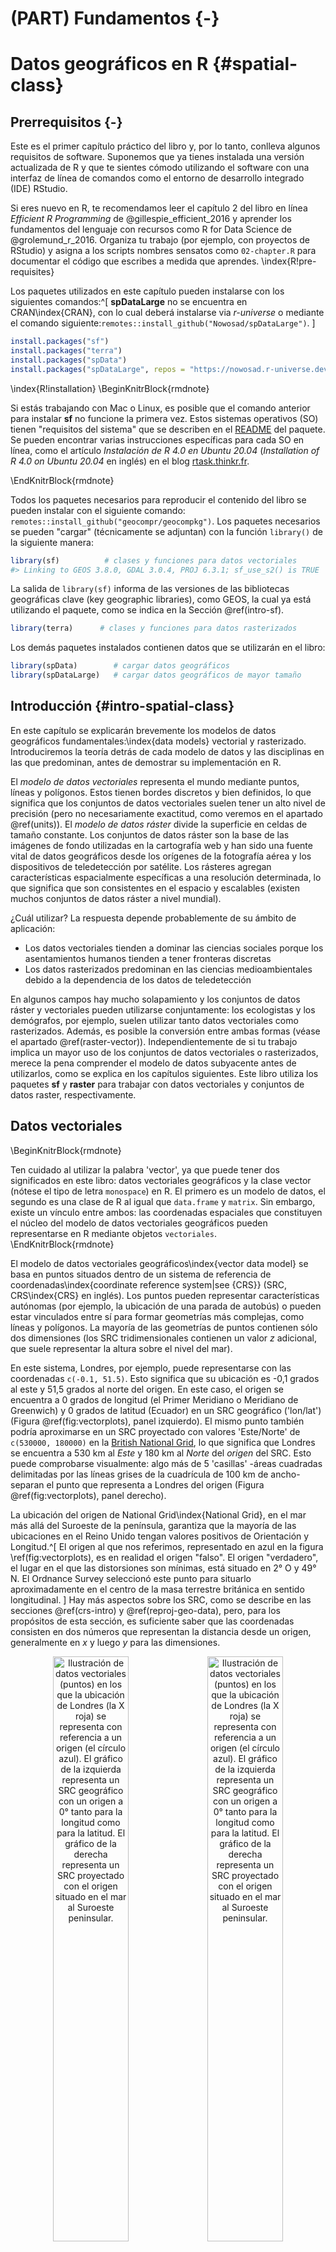 # (PART) Fundamentos {-}

# Datos geográficos en R {#spatial-class}

## Prerrequisitos {-}

Este es el primer capítulo práctico del libro y, por lo tanto, conlleva algunos requisitos de software. 
Suponemos que ya tienes instalada una versión actualizada de R y que te sientes cómodo utilizando el software con una interfaz de línea de comandos como el entorno de desarrollo integrado (IDE) RStudio.
<!--or VSCode?-->

Si eres nuevo en R, te recomendamos leer el capítulo 2 del libro en línea *Efficient R Programming* de @gillespie_efficient_2016 y aprender los fundamentos del lenguaje con recursos como R for Data Science de @grolemund_r_2016.
Organiza tu trabajo (por ejemplo, con proyectos de RStudio) y asigna a los scripts nombres sensatos como `02-chapter.R` para documentar el código que escribes a medida que aprendes.
\index{R!pre-requisites}

Los paquetes utilizados en este capítulo pueden instalarse con los siguientes comandos:^[
**spDataLarge** no se encuentra en CRAN\index{CRAN}, con lo cual deberá instalarse via *r-universe* o mediante el comando siguiente:`remotes::install_github("Nowosad/spDataLarge")`.
]


```r
install.packages("sf")
install.packages("terra")
install.packages("spData")
install.packages("spDataLarge", repos = "https://nowosad.r-universe.dev")
```

\index{R!installation}
\BeginKnitrBlock{rmdnote}<div class="rmdnote">
Si estás trabajando con Mac o Linux, es posible que el comando anterior para instalar **sf** no funcione la primera vez.
Estos sistemas operativos (SO) tienen "requisitos del sistema" que se describen en el [README](https://github.com/r-spatial/sf) del paquete. 
Se pueden encontrar varias instrucciones específicas para cada SO en línea, como el artículo *Instalación de R 4.0 en Ubuntu 20.04* (*Installation of R 4.0 on Ubuntu 20.04* en inglés) en el blog [rtask.thinkr.fr](https://rtask.thinkr.fr/installation-of-r-4-0-on-ubuntu-20-04-lts-and-tips-for-spatial-packages/).
</div>\EndKnitrBlock{rmdnote}

Todos los paquetes necesarios para reproducir el contenido del libro se pueden instalar con el siguiente comando:
`remotes::install_github("geocompr/geocompkg")`. 
Los paquetes necesarios se pueden "cargar" (técnicamente se adjuntan) con la función `library()` de la siguiente manera:


```r
library(sf)          # clases y funciones para datos vectoriales
#> Linking to GEOS 3.8.0, GDAL 3.0.4, PROJ 6.3.1; sf_use_s2() is TRUE
```

La salida de `library(sf)` informa de las versiones de las bibliotecas geográficas clave (key geographic libraries), como GEOS, la cual ya está utilizando el paquete, como se indica en la Sección \@ref(intro-sf).


```r
library(terra)      # clases y funciones para datos rasterizados
```

Los demás paquetes instalados contienen datos que se utilizarán en el libro:


```r
library(spData)        # cargar datos geográficos
library(spDataLarge)   # cargar datos geográficos de mayor tamaño
```

## Introducción {#intro-spatial-class}

En este capítulo se explicarán brevemente los modelos de datos geográficos fundamentales:\index{data models} vectorial y rasterizado. 
Introduciremos la teoría detrás de cada modelo de datos y las disciplinas en las que predominan, antes de demostrar su implementación en R.

El *modelo de datos vectoriales* representa el mundo mediante puntos, líneas y polígonos. 
Estos tienen bordes discretos y bien definidos, lo que significa que los conjuntos de datos vectoriales suelen tener un alto nivel de precisión (pero no necesariamente exactitud, como veremos en el apartado \@ref(units)). 
El *modelo de datos ráster* divide la superficie en celdas de tamaño constante. 
Los conjuntos de datos ráster son la base de las imágenes de fondo utilizadas en la cartografía web y han sido una fuente vital de datos geográficos desde los orígenes de la fotografía aérea y los dispositivos de teledetección por satélite. 
Los rásteres agregan características espacialmente específicas a una resolución determinada, lo que significa que son consistentes en el espacio y escalables (existen muchos conjuntos de datos ráster a nivel mundial).

¿Cuál utilizar? 
La respuesta depende probablemente de su ámbito de aplicación:

- Los datos vectoriales tienden a dominar las ciencias sociales porque los asentamientos humanos tienden a tener fronteras discretas
- Los datos rasterizados predominan en las ciencias medioambientales debido a la dependencia de los datos de teledetección

En algunos campos hay mucho solapamiento y los conjuntos de datos ráster y vectoriales pueden utilizarse conjuntamente:
los ecologistas y los demógrafos, por ejemplo, suelen utilizar tanto datos vectoriales como rasterizados. 
Además, es posible la conversión entre ambas formas (véase el apartado \@ref(raster-vector)).
Independientemente de si tu trabajo implica un mayor uso de los conjuntos de datos vectoriales o rasterizados, merece la pena comprender el modelo de datos subyacente antes de utilizarlos, como se explica en los capítulos siguientes. 
Este libro utiliza los paquetes **sf** y **raster** para trabajar con datos vectoriales y conjuntos de datos raster, respectivamente.

## Datos vectoriales

\BeginKnitrBlock{rmdnote}<div class="rmdnote">Ten cuidado al utilizar la palabra 'vector', ya que puede tener dos significados en este libro: 
datos vectoriales geográficos y la clase vector (nótese el tipo de letra `monospace`) en R. 
El primero es un modelo de datos, el segundo es una clase de R al igual que `data.frame` y `matrix`. 
Sin embargo, existe un vínculo entre ambos: las coordenadas espaciales que constituyen el núcleo del modelo de datos vectoriales geográficos pueden representarse en R mediante objetos `vectoriales`.</div>\EndKnitrBlock{rmdnote}

El modelo de datos vectoriales geográficos\index{vector data model} se basa en puntos situados dentro de un sistema de referencia de coordenadas\index{coordinate reference system|see {CRS}} (SRC, CRS\index{CRS} en inglés). 
Los puntos pueden representar características autónomas (por ejemplo, la ubicación de una parada de autobús) o pueden estar vinculados entre sí para formar geometrías más complejas, como líneas y polígonos. 
La mayoría de las geometrías de puntos contienen sólo dos dimensiones (los SRC tridimensionales contienen un valor $z$ adicional, que suele representar la altura sobre el nivel del mar).

En este sistema, Londres, por ejemplo, puede representarse con las coordenadas `c(-0.1, 51.5)`. 
Esto significa que su ubicación es -0,1 grados al este y 51,5 grados al norte del origen. 
En este caso, el origen se encuentra a 0 grados de longitud (el Primer Meridiano o Meridiano de Greenwich) y 0 grados de latitud (Ecuador) en un SRC geográfico ('lon/lat') (Figura \@ref(fig:vectorplots), panel izquierdo). 
El mismo punto también podría aproximarse en un SRC proyectado con valores 'Este/Norte' de `c(530000, 180000)` en la [British National Grid](https://en.wikipedia.org/wiki/Ordnance_Survey_National_Grid), lo que significa que Londres se encuentra a 530 km al *Este* y 180 km al *Norte* del $origen$ del SRC. 
Esto puede comprobarse visualmente: algo más de 5 'casillas' -áreas cuadradas delimitadas por las líneas grises de la cuadrícula de 100 km de ancho- separan el punto que representa a Londres del origen (Figura \@ref(fig:vectorplots), panel derecho).

La ubicación del origen de National Grid\index{National Grid}, en el mar más allá del Suroeste de la península, garantiza que la mayoría de las ubicaciones en el Reino Unido tengan valores positivos de Orientación y Longitud.^[
El origen al que nos referimos, representado en azul en la figura \ref(fig:vectorplots), es en realidad el origen "falso".
El origen "verdadero", el lugar en el que las distorsiones son mínimas, está situado en 2° O y 49° N.
El Ordnance Survey seleccionó este punto para situarlo aproximadamente en el centro de la masa terrestre británica en sentido longitudinal.
]
Hay más aspectos sobre los SRC, como se describe en las secciones \@ref(crs-intro) y \@ref(reproj-geo-data), pero, para los propósitos de esta sección, es suficiente saber que las coordenadas consisten en dos números que representan la distancia desde un origen, generalmente en $x$ y luego $y$ para las dimensiones.




<div class="figure" style="text-align: center">
<img src="figures/vector_lonlat.png" alt="Ilustración de datos vectoriales (puntos) en los que la ubicación de Londres (la X roja) se representa con referencia a un origen (el círculo azul). El gráfico de la izquierda representa un SRC geográfico con un origen a 0° tanto para la longitud como para la latitud. El gráfico de la derecha representa un SRC proyectado con el origen situado en el mar al Suroeste peninsular." width="49%" /><img src="figures/vector_projected.png" alt="Ilustración de datos vectoriales (puntos) en los que la ubicación de Londres (la X roja) se representa con referencia a un origen (el círculo azul). El gráfico de la izquierda representa un SRC geográfico con un origen a 0° tanto para la longitud como para la latitud. El gráfico de la derecha representa un SRC proyectado con el origen situado en el mar al Suroeste peninsular." width="49%" />
<p class="caption">(\#fig:vectorplots)Ilustración de datos vectoriales (puntos) en los que la ubicación de Londres (la X roja) se representa con referencia a un origen (el círculo azul). El gráfico de la izquierda representa un SRC geográfico con un origen a 0° tanto para la longitud como para la latitud. El gráfico de la derecha representa un SRC proyectado con el origen situado en el mar al Suroeste peninsular.</p>
</div>

**sf** es un paquete que proporciona un sistema de clases para datos vectoriales geográficos. 
**sf** no sólo sustituye a **sp**, sino que también proporciona una interfaz de línea de comandos consistente para GEOS\index{GEOS} y GDAL\index{GDAL}, sustituyendo a **rgeos** y **rgdal** (descritos en la Sección \@ref(the-history-of-r-spatial)). 
Esta sección presenta las clases **sf** como preparación para los capítulos siguientes (los capítulos \@ref(geometric-operations y \@ref(read-write) cubren la interfaz de GEOS y GDAL, respectivamente).

### Introducción a Simple Features {#intro-sf}

Simple Features (en ocasiones también llamado Simple feature access (SFA)) es un [estándar abierto](http://portal.opengeospatial.org/files/?artifact_id=25355) desarrollado y respaldado por el Open Geospatial Consortium (OGC), una organización sin ánimo de lucro cuyas actividades volveremos a tratar en un capítulo posterior (en la sección \@ref(file-formats). 
\index{simple features |see {sf}}
Simple Features es un modelo de datos jerárquico que representa una amplia gama de tipos de geometría. 
De los 17 tipos de geometría que soporta la especificación, solo 7 se utilizan en la gran mayoría de las investigaciones geográficas (véase la figura \@ref(fig:sf-ogc)); 
estos tipos de geometría básicos son totalmente compatibles con el paquete de R **sf** [@pebesma_simple_2018].^[
El estándar OGC completo incluye tipos de geometría bastante exóticos, como los tipos "superficie" y "curva", los cuales actualmente tienen una aplicación limitada en las aplicaciones del mundo real.
Los 17 tipos pueden representarse con el paquete **sf**, aunque (a partir del verano de 2018) el trazado solo funciona para el "núcleo 7".
]


<div class="figure" style="text-align: center">
<img src="figures/sf-classes.png" alt="Tipos de Simple Features compatibles con sf." width="60%" />
<p class="caption">(\#fig:sf-ogc)Tipos de Simple Features compatibles con sf.</p>
</div>

**sf** puede representar todos los tipos de geometría vectorial comunes (las clases de datos rasterizados no son soportadas por **sf**): puntos, líneas, polígonos y sus respectivas versiones 'multi' (que agrupan elementos del mismo tipo en una sola función). 
\index{sf}
\index{sf (package)|see {sf}}
**sf** también soporta colecciones geométricas, las cuales pueden contener múltiples tipos de geometrías en un solo objeto. 
**sf** proporciona la misma funcionalidad (y más) que previamente se ofrecía en tres paquetes: **sp** para las clases de datos [@R-sp], **rgdal** para la lectura/escritura de datos a través de una interfaz para GDAL y PROJ [@R-rgdal] y **rgeos** para las operaciones espaciales a través de una interfaz para GEOS [@R-rgeos].
Para reiterar el mensaje del capítulo 1, los paquetes geográficos de R tienen una larga historia de interfaces con librerías de bajo nivel, y **sf** mantiene esta tradición con una interfaz unificada con versiones recientes de la librería GEOS para operaciones geométricas, la librería GDAL para leer y escribir archivos de datos geográficos, y la librería PROJ para representar y transformar sistemas de referencia de coordenadas proyectadas. 
Este es un logro notable que reduce el espacio necesario para 'cambiar de contexto' entre diferentes paquetes y permite el acceso a librerías geográficas de alto rendimiento. 
La documentación sobre **sf** puede encontrarse en su sitio web y en 6 'viñetas', que pueden cargarse de la siguiente manera:


```r
vignette(package = "sf") # ver qué viñetas están disponibles
vignette("sf1")          # introducción al paquete
```



Como se explica en la primera viñeta, los objetos 'Simple Feature' en R se almacenan en un marco de datos, con los datos geográficos ocupando una columna especial, normalmente llamada 'geom' o 'geometry'. 
Utilizaremos el conjunto de datos `world` proporcionado por el paquete **spData**, cargado al principio de este capítulo (véase [nowosad.github.io/spData](https://nowosad.github.io/spData/) para ver una lista de conjuntos de datos cargados por el paquete). 
`world` es un objeto espacial que contiene columnas espaciales y atributos, cuyos nombres son devueltos por la función `names()` (la última columna contiene la información geográfica):


```r
names(world)
#>  [1] "iso_a2"    "name_long" "continent" "region_un" "subregion" "type"     
#>  [7] "area_km2"  "pop"       "lifeExp"   "gdpPercap" "geom"
```

El contenido de la columna `geom` proporciona a los objetos `sf` sus poderes espaciales: `world$geom` es una '[columna lista](https://jennybc.github.io/purrr-tutorial/ls13_list-columns.html)' que contiene todas las coordenadas de los polígonos de cada uno de los países. 
\index{list column}
El paquete **sf** proporciona un método `plot()` para visualizar los datos geográficos: 
el siguiente comando crea la Figura \@ref(fig:world-all).


```r
plot(world)
```

<div class="figure" style="text-align: center">
<img src="02-datos-espaciales_files/figure-html/world-all-1.png" alt="Un gráfico espacial del mundo utilizando el paquete sf, con un panel por cada atributo del conjunto de datos." width="100%" />
<p class="caption">(\#fig:world-all)Un gráfico espacial del mundo utilizando el paquete sf, con un panel por cada atributo del conjunto de datos.</p>
</div>

Observa que en lugar de crear un único mapa, como harían la mayoría de los programas SIG, el comando `plot()` ha creado múltiples mapas, uno para cada variable en los conjuntos de datos de `world`. 
Este procedimiento puede ser útil para explorar la distribución espacial de diferentes variables y se trata más adelante, en la sección \@ref(basic-map).

Poder tratar los objetos espaciales como marcos de datos ordinarios pero con poderes espaciales tiene muchas ventajas, especialmente si ya estás acostumbrado a trabajar con marcos de datos. 
La función `summary()`, por ejemplo, proporciona una útil visión general de las variables dentro del objeto `world`.


```r
summary(world["lifeExp"])
#>     lifeExp                geom    
#>  Min.   :50.6   MULTIPOLYGON :177  
#>  1st Qu.:65.0   epsg:4326    :  0  
#>  Median :72.9   +proj=long...:  0  
#>  Mean   :70.9                      
#>  3rd Qu.:76.8                      
#>  Max.   :83.6                      
#>  NA's   :10
```

Aunque sólo hemos seleccionado una variable para el comando `summary`, éste también emite un informe sobre la geometría.
Esto demuestra el comportamiento "pegajoso" de las columnas con geometrías de los objetos **sf**, lo que significa que los datos geométricos se mantienen a menos que el usuario las elimine deliberadamente, como veremos en la sección \@ref(vector-attribute-manipulation). 
El resultado proporciona un rápido resumen de los datos espaciales y no espaciales contenidos en `world`: la media de la esperanza de vida es de 71 años (oscilando entre menos de 51 y más de 83 años, con una mediana de 73 años) en todos los países.

\BeginKnitrBlock{rmdnote}<div class="rmdnote">
La palabra `MULTIPOLYGON` (Multipolígono en español) en el resultado del sumario anterior se refiere al tipo de geometría de las figuras (países) en el objeto `world`. 
Esta representación es necesaria para países con islas como Indonesia y Grecia. 
Otros tipos de geometría se describen en el apartado \@ref(geometry).</div>\EndKnitrBlock{rmdnote}

Merece la pena profundizar en el comportamiento y el contenido básicos de este objeto Simple feature, que puede considerarse útilmente como un 'marco de datos espaciales' ('Spatial data frame' en inglés).

Los objetos `sf` son fáciles de subdividir. 
El código siguiente muestra sus dos primeras filas y tres columnas. 
El resultado muestra dos diferencias importantes en comparación con un `data.frame` normal: la inclusión de datos geográficos adicionales (`tipo de geometría`, `dimensión`, `bbox` e información SRC - `epsg (SRID)`, `proj4string`), y la presencia de una columna de `geometría`, aquí denominada `geom`:


```r
world_mini = world[1:2, 1:3]
world_mini
#> Simple feature collection with 2 features and 3 fields
#> Geometry type: MULTIPOLYGON
#> Dimension:     XY
#> Bounding box:  xmin: -180 ymin: -18.3 xmax: 180 ymax: -0.95
#> Geodetic CRS:  WGS 84
#> # A tibble: 2 × 4
#>   iso_a2 name_long continent                                                geom
#>   <chr>  <chr>     <chr>                                      <MULTIPOLYGON [°]>
#> 1 FJ     Fiji      Oceania   (((-180 -16.6, -180 -16.5, -180 -16, -180 -16.1, -…
#> 2 TZ     Tanzania  Africa    (((33.9 -0.95, 31.9 -1.03, 30.8 -1.01, 30.4 -1.13,…
```

Todo esto puede parecer bastante complejo, especialmente para un sistema de clases que se supone que es sencillo. 
Sin embargo, hay buenas razones para organizar las cosas de esta manera y utilizar **sf**.

Antes de describir cada tipo de geometría que permite el paquete **sf**, vale la pena dar un paso atrás para entender los bloques de construcción de los objetos `sf`. 
La sección \@ref(sf) muestra cómo los objetos Simple features son marcos de datos, con columnas especiales de geometría.
Estas columnas espaciales suelen llamarse `geom` o `geometry`: `world$geom` se refiere al elemento espacial del objeto `world` descrito previamente. 
Estas columnas de geometría son 'columnas lista' de la clase sfc (véase el apartado \@ref(sfc)). 
A su vez, los objetos `sfc` (Simple Feature geometry list-Column) se componen de uno o varios objetos de la clase `sfg` (Simple Feature Geometries): geometrías simples que se describen en la sección \@ref(sfg).
\index{sf!sfc}
\index{simple feature columns|see {sf!sfc}}

Para entender cómo funcionan los componentes espaciales de simple features, es vital entender las geometrías simples (sfg). 
Por este motivo, en el apartado \@ref(geometry) se tratan todos los tipos de `sfg` actualmente admitidos, antes de pasar a describir cómo pueden representarse en R a partir de objetos `sfg`, los cuales constituyen las bases de los objetos `sfc` y, eventualmente, la totalidad de los objetos `sf`.

\BeginKnitrBlock{rmdnote}<div class="rmdnote">
El fragmento de código anterior utiliza `=` para crear un nuevo objeto llamado `world_mini` en el comando `world_mini = world[1:2, 1:3]`. 
Esto se llama asignación. 
Un comando equivalente para obtener el mismo resultado es `world_mini <- world[1:2, 1:3]`. 
Aunque la 'flecha' es más comúnmente usada, usamos el símbolo `=` porque es ligeramente más rápido de escribir y más fácil de enseñar debido a la compatibilidad con otros lenguajes comúnmente usados como Python y JavaScript. 
Cuál usar es en gran medida una cuestión de preferencia, siempre y cuando seas consistente (paquetes como **styler** pueden ser usados para cambiar el estilo).</div>\EndKnitrBlock{rmdnote}

### ¿Por qué Simple Features?

Simple features es un modelo de datos ampliamente aceptado que subyace en las estructuras de datos de muchas aplicaciones SIG, incluyendo QGIS\index{QGIS} y PostGIS\index{PostGIS}. 
Una de las principales ventajas es que el uso del modelo de datos garantiza la transferencia de tu trabajo a otras configuraciones, por ejemplo, importar desde y exportar hacia otras bases de datos espaciales.
\index{sf!why simple features}

Una pregunta más específica desde la perspectiva de R es "¿por qué utilizar el paquete **sf** cuando **sp** ya está probado y comprobado?" Hay muchas razones (relacionadas con las ventajas del modelo Simple features):

- Lectura y escritura rápida de datos
- Mejora del rendimiento de los gráficos
- Los objetos **sf** pueden ser tratados como marcos de datos en la mayoría de las operaciones
- Las funciones **sf** pueden combinarse mediante el operador `%>%` y funcionan bien con la colección [tidyverse](http://tidyverse.org/) de paquetes R\index{tidyverse}
- Los nombres de las funciones **sf** son relativamente coherentes e intuitivos (todos comienzan por `st_`)


Debido a estas ventajas, algunos paquetes espaciales (como **tmap**, **mapview** y **tidycensus**) han añadido compatibilidades con **sf**. 
Sin embargo, la mayoría de los paquetes tardarán muchos años en hacer la transición y algunos nunca la harán.
Afortunadamente, éstos aún pueden seguir utilizándose en un flujo de trabajo basado en objetos `sf`, convirtiéndolos a la clase `Spatial` utilizada en **sp**:


```r
library(sp)
world_sp = as(world, Class = "Spatial")
# sp functions ...
```

Los objetos espaciales pueden volver a convertirse en `sf` de la misma manera o con `st_as_sf()`:


```r
world_sf = st_as_sf(world_sp)
```

### Elaboración de un mapa básico {#basic-map}

Los mapas básicos pueden crearse en **sf** con `plot()`. 
Por defecto, esto crea un gráfico compuesto de varios paneles (como `spplot()` de **sp**), un sub-gráfico para cada variable del objeto, como se ilustra en el panel de la izquierda en la Figura \@ref(fig:sfplot). 
Se produce una leyenda o "clave" con una paleta de colores continua si el objeto que se va a trazar tiene una sola variable (véase el panel de la derecha). 
Los colores también pueden establecerse con `col =`, aunque esto no creará una paleta continua ni una leyenda.
\index{map making!basic}


```r

plot(world[3:6])
plot(world["pop"])
```

<div class="figure" style="text-align: center">
<img src="02-datos-espaciales_files/figure-html/sfplot-1.png" alt="Gráficos con sf, con múltiples variables (izquierda) y con una única variable (derecha)." width="49%" /><img src="02-datos-espaciales_files/figure-html/sfplot-2.png" alt="Gráficos con sf, con múltiples variables (izquierda) y con una única variable (derecha)." width="49%" />
<p class="caption">(\#fig:sfplot)Gráficos con sf, con múltiples variables (izquierda) y con una única variable (derecha).</p>
</div>

Los gráficos se añaden como capas a las imágenes existentes estableciendo `add = TRUE`.^[
`plot()` aplicado a los objetos **sf** usa `sf:::plot.sf()` en segundo plano.
`plot()` es un método genérico que se comporta de manera diferente dependiendo de la clase de objeto que se está representando. 
] 
Para demostrar esto, y para proporcionar una muestra del contenido cubierto en los capítulos \@ref(attr) y \@ref(spatial-operations) sobre las operaciones de atributos y datos espaciales, el siguiente fragmento de código combina países de Asia:


```r
world_asia = world[world$continent == "Asia", ]
asia = st_union(world_asia)
```

Ahora podemos representar el continente asiático sobre un mapa del mundo. 
Ten en cuenta que el primer gráfico sólo debe tener una variable para que `add = TRUE` funcione. 
Si el primer gráfico tiene una leyenda, debe usarse `reset = FALSE` (el resultado no se muestra):


```r
plot(world["pop"], reset = FALSE)
plot(asia, add = TRUE, col = "red")
```

Añadir capas de esta manera puede servir para verificar la correspondencia geográfica entre capas: la función `plot()` es rápida de ejecutar y requiere pocas líneas de código, pero no crea mapas interactivos con una amplia gama de opciones. 
Para la creación de mapas más avanzados, recomendamos utilizar paquetes de visualización dedicados a ello, como **tmap** (véase el capítulo \@ref(adv-map)).

### Argumentos básicos de plot() {#base-args}

Hay varias formas de modificar los mapas con el método `plot()` de **sf**. 
Dado que **sf** amplía los métodos de representación gráfica básicos de R, los argumentos de `plot()` como `main =` (que especifica el título del mapa) funcionan con los objetos `sf` (véase `?graphics::plot` y `?par`).^[
Nota: Varios argumentos del gráfico son ignorados en los mapas de facetas cuando se representa más de una columna `sf`.
]
\index{base plot|see {map making}}
\index{map making!base plotting}

La figura \@ref(fig:contpop) ilustra esta flexibilidad superponiendo círculos, cuyos diámetros (fijados con `cex =`) representan las poblaciones de los países, en un mapa del mundo. 
Se puede crear una versión no proyectada de esta figura con los siguientes comandos (véanse los ejercicios al final de este capítulo y el script [`02-contplot.R`](https://github.com/Robinlovelace/geocompr/blob/main/code/02-contpop.R) para reproducir la Figura \@ref(fig:contpop)):


```r
plot(world["continent"], reset = FALSE)
cex = sqrt(world$pop) / 10000
world_cents = st_centroid(world, of_largest = TRUE)
plot(st_geometry(world_cents), add = TRUE, cex = cex)
```

<div class="figure" style="text-align: center">
<img src="02-datos-espaciales_files/figure-html/contpop-1.png" alt="Continentes por países (representados por colores) y poblaciones de 2015 (representadas por círculos, con área proporcional a su población)." width="100%" />
<p class="caption">(\#fig:contpop)Continentes por países (representados por colores) y poblaciones de 2015 (representadas por círculos, con área proporcional a su población).</p>
</div>

El código anterior utiliza la función `st_centroid()` para convertir un tipo de geometría (polígonos) en otra (puntos) (véase el capítulo \@ref(geometric-operations)), cuya estética se modifica mediante el argumento `cex`.
\index{bounding box}

El método de graficación de **sf** también tiene argumentos específicos para los datos geográficos. `expandBB`, por ejemplo, puede usarse para representar un objeto sf en su contexto: 
toma un vector numérico de longitud cuatro que expande el contorno del gráfico relativo a cero en el siguiente orden: abajo, izquierda, arriba, derecha. 
Esto se utiliza para dibujar India en el contexto de sus gigantescos vecinos asiáticos, con énfasis en China al este, en el siguiente fragmento de código, que genera la Figura \@ref(fig:china) (véanse los ejercicios más adelante sobre la adición de texto a los gráficos):


```r
india = world[world$name_long == "India", ]
plot(st_geometry(india), expandBB = c(0, 0.2, 0.1, 1), col = "gray", lwd = 3)
plot(world_asia[0], add = TRUE)
```

<div class="figure" style="text-align: center">
<img src="02-datos-espaciales_files/figure-html/china-1.png" alt="India en su contexto, mostrando el resultado del argumento expandBB." width="50%" />
<p class="caption">(\#fig:china)India en su contexto, mostrando el resultado del argumento expandBB.</p>
</div>

Nótese el uso de `[0]` para mantener sólo la columna de geometría y `lwd` para enfatizar India. 
Véase la sección \@ref(other-mapping-packages) para otras técnicas de visualización para representar distintos tipos de geometrías, el tema de la siguiente sección.

### Tipos de geometrías {#geometry}

Las geometrías son los componentes básicos de Simple features. 
Simple features en R pueden adoptar uno de los 17 tipos de geometría compatibles con el paquete **sf**. 
\index{geometry types|see {sf!geometry types}}
\index{sf!geometry types}
En este capítulo nos centraremos en los siete tipos más utilizados: `PUNTO`, `LÍNEA`, `POLÍGONO`, `MULTIPUNTO`, `MULTILÍNEA`, `MULTIPOLÍGONO` y `COLECCIÓN GEOMÉTRICA`. 
Encontrarás la lista completa de tipos disponibles en el [manual de PostGIS](http://postgis.net/docs/using_postgis_dbmanagement.html).

Por lo general, la codificación estándar para Simple features es la binaria conocida (well-known binary en inglés (WKB)) o el texto conocido (well-known text en inglés (WKT)). 
\index{well-known text}
\index{WKT|see {well-known text}}
\index{well-known binary}
Las representaciones de WKB suelen ser cadenas hexadecimales fácilmente legibles para los ordenadores. 
Por ello, los SIG y las bases de datos espaciales utilizan WKB para transferir y almacenar objetos geométricos. 
WKT, por otra parte, es una descripción de texto legible para el ser humano de Simple features. 
Ambos formatos son intercambiables, y si debemos presentar uno, naturalmente elegiremos la representación WKT.

Las bases de cada tipo de geometría son los puntos. 
Un punto es simplemente una coordenada en el espacio 2D, 3D o 4D (véase `vignette("sf1")` para más información) así como (véase el panel izquierdo de la figura \@ref(fig:sfcs)):
\index{sf!point}

- `POINT (5 2)`

\index{sf!linestring}
Una cadena de líneas es una secuencia de puntos con una línea recta que los une, por ejemplo (véase el panel central de la figura \@ref(fig:sfcs)):

- `LINESTRING (1 5, 4 4, 4 1, 2 2, 3 2)`

Un polígono es una secuencia de puntos que forman un anillo cerrado y sin intersecciones. 
Cerrado significa que el primer y el último punto de un polígono tienen las mismas coordenadas (véase el panel derecho de la figura \@ref(fig:sfcs)).[
Por definición, un polígono tiene un límite exterior (anillo exterior) y puede tener cero o más límites interiores (anillos interiores), también conocidos como agujeros.
Un polígono con agujeros serían, por ejemplo, `POLYGON ((1 5, 2 2, 4 1, 4 4, 1 5), (2 4, 3 4, 3 3, 2 3, 2 4))`
]
\index{sf!hole}

- Polígono cerrado: `POLYGON ((1 5, 2 2, 4 1, 4 4, 1 5))`

<div class="figure" style="text-align: center">
<img src="02-datos-espaciales_files/figure-html/sfcs-1.png" alt="Ilustración de geometrías de puntos, líneas y polígonos." width="100%" />
<p class="caption">(\#fig:sfcs)Ilustración de geometrías de puntos, líneas y polígonos.</p>
</div>



Hasta ahora hemos creado geometrías con una sola entidad geométrica por objeto. 
Sin embargo, **sf** también permite la existencia de múltiples geometrías dentro de un único elemento (de ahí el término "colección de geometrías") utilizando la versión "multi" de cada tipo de geometría:
\index{sf!multi features}

- Multipunto: `MULTIPOINT (5 2, 1 3, 3 4, 3 2)`
- Multilínea: `MULTILINESTRING ((1 5, 4 4, 4 1, 2 2, 3 2), (1 2, 2 4))`
- Multipolígono: `MULTIPOLYGON (((1 5, 2 2, 4 1, 4 4, 1 5), (0 2, 1 2, 1 3, 0 3, 0 2)))`

<div class="figure" style="text-align: center">
<img src="02-datos-espaciales_files/figure-html/multis-1.png" alt="Illustration of multi* geometries." width="100%" />
<p class="caption">(\#fig:multis)Illustration of multi* geometries.</p>
</div>

Por último, una colección de geometrías puede contener cualquier combinación de geometrías, incluidos (multi)puntos y cadenas de líneas (véase la figura \@ref(fig:geomcollection)):
\index{sf!geometry collection}

- Colección de geometrías: `GEOMETRYCOLLECTION (MULTIPOINT (5 2, 1 3, 3 4, 3 2), LINESTRING (1 5, 4 4, 4 1, 2 2, 3 2))`

<div class="figure" style="text-align: center">
<img src="02-datos-espaciales_files/figure-html/geomcollection-1.png" alt="Ilustración de una colección de geometrías." width="33%" />
<p class="caption">(\#fig:geomcollection)Ilustración de una colección de geometrías.</p>
</div>

### Geometrías de Simple features (sfg) {#sfg}

La clase `sfg` (Simple feature geometry en inglés) representa los diferentes tipos de geometrías de Simple features en R: punto, línea, polígono (y sus equivalentes 'multi', como multipuntos) o colección de geometrías.
\index{simple feature geometries|see {sf!sfg}}

Por lo general, te ahorras la tediosa tarea de crear geometrías por tu cuenta, ya que puedes simplemente importar un archivo espacial ya existente. 
Sin embargo, existe un conjunto de funciones para crear objetos `sfg` desde cero si es necesario. 
Los nombres de estas funciones son sencillos y coherentes, ya que todas comienzan con el prefijo `st_` y terminan con el nombre del tipo de geometría en minúsculas:


- Punto: `st_point()`
- Línea: `st_linestring()`
- Polígono: `st_polygon()`
- Multipunto: `st_multipoint()`
- Multilínea: `st_multilinestring()`
- Multipolígono: `st_multipolygon()`
- Colección geométrica: `st_geometrycollection()`

Los objetos `sfg` pueden crearse a partir de tres tipos de datos básicos de R:

1. Un vector numérico: un solo punto
2. Una matriz: un conjunto de puntos, donde cada fila representa un punto, un multipunto o una línea
3. Una lista: una colección de objetos como matrices, multilíneas o colecciones de geometrías

La función `st_point()` crea puntos únicos a partir de vectores numéricos:


```r
st_point(c(5, 2))                 # XY point
#> POINT (5 2)
st_point(c(5, 2, 3))              # XYZ point
#> POINT Z (5 2 3)
st_point(c(5, 2, 1), dim = "XYM") # XYM point
#> POINT M (5 2 1)
st_point(c(5, 2, 3, 1))           # XYZM point
#> POINT ZM (5 2 3 1)
```

Los resultados muestran que los tipos de punto XY (coordenadas 2D), XYZ (coordenadas 3D) y XYZM (3D con una variable adicional, normalmente la precisión de la medición) se crean a partir de vectores de longitud 2, 3 y 4, respectivamente.
El tipo XYM debe especificarse mediante el argumento `dim` (que es la abreviatura de dimensión).

Por el contrario, utiliza matrices en el caso de los objetos multipunto (`st_multipoint()`) y en líneas (`st_linestring()`):


```r
# la función rbind simplifica la creación de matrices
## MULTIPUNTO
multipoint_matrix = rbind(c(5, 2), c(1, 3), c(3, 4), c(3, 2))
st_multipoint(multipoint_matrix)
#> MULTIPOINT ((5 2), (1 3), (3 4), (3 2))
## LÍNEA
linestring_matrix = rbind(c(1, 5), c(4, 4), c(4, 1), c(2, 2), c(3, 2))
st_linestring(linestring_matrix)
#> LINESTRING (1 5, 4 4, 4 1, 2 2, 3 2)
```

Por último, utiliza listas para la creación de multilíneas, (multi)polígonos y colecciones de geometrías:


```r
## POLÍGONO
polygon_list = list(rbind(c(1, 5), c(2, 2), c(4, 1), c(4, 4), c(1, 5)))
st_polygon(polygon_list)
#> POLYGON ((1 5, 2 2, 4 1, 4 4, 1 5))
```


```r
## POLÍGONO no cerrado
polygon_border = rbind(c(1, 5), c(2, 2), c(4, 1), c(4, 4), c(1, 5))
polygon_hole = rbind(c(2, 4), c(3, 4), c(3, 3), c(2, 3), c(2, 4))
polygon_with_hole_list = list(polygon_border, polygon_hole)
st_polygon(polygon_with_hole_list)
#> POLYGON ((1 5, 2 2, 4 1, 4 4, 1 5), (2 4, 3 4, 3 3, 2 3, 2 4))
```


```r
## MULTILÍNEA
multilinestring_list = list(rbind(c(1, 5), c(4, 4), c(4, 1), c(2, 2), c(3, 2)), 
                            rbind(c(1, 2), c(2, 4)))
st_multilinestring((multilinestring_list))
#> MULTILINESTRING ((1 5, 4 4, 4 1, 2 2, 3 2), (1 2, 2 4))
```


```r
## MULTIPOLÍGONO
multipolygon_list = list(list(rbind(c(1, 5), c(2, 2), c(4, 1), c(4, 4), c(1, 5))),
                         list(rbind(c(0, 2), c(1, 2), c(1, 3), c(0, 3), c(0, 2))))
st_multipolygon(multipolygon_list)
#> MULTIPOLYGON (((1 5, 2 2, 4 1, 4 4, 1 5)), ((0 2, 1 2, 1 3, 0 3, 0 2)))
```


```r
## COLECCIÓN GEOMÉTRICA
gemetrycollection_list = list(st_multipoint(multipoint_matrix),
                              st_linestring(linestring_matrix))
st_geometrycollection(gemetrycollection_list)
#> GEOMETRYCOLLECTION (MULTIPOINT (5 2, 1 3, 3 4, 3 2),
#>   LINESTRING (1 5, 4 4, 4 1, 2 2, 3 2))
```

### Columnas de simple features (sfc) {#sfc}

Un objeto `sfg` contiene una sola geometría de Simple feature. 
Una columna de simple feature (Simple feature column en inglés (`sfc`)) es una lista de objetos `sfg`, que además puede contener información sobre el sistema de referencia de coordenadas en uso. 
Por ejemplo, para combinar dos objetos simple feature en un objeto con dos elementos, podemos utilizar la función `st_sfc()`. 
\index{sf!simple feature columns (sfc)}
Esto es importante puesto que `sfc` representa la columna de geometría en los marcos de datos **sf**:


```r
# PUNTO sfc 
point1 = st_point(c(5, 2))
point2 = st_point(c(1, 3))
points_sfc = st_sfc(point1, point2)
points_sfc
#> Geometry set for 2 features 
#> Geometry type: POINT
#> Dimension:     XY
#> Bounding box:  xmin: 1 ymin: 2 xmax: 5 ymax: 3
#> CRS:           NA
#> POINT (5 2)
#> POINT (1 3)
```

En la mayoría de los casos, un objeto `sfc` contiene objetos del mismo tipo de geometría. 
Por lo tanto, cuando convirtamos objetos `sfg` de tipo polígono en una columna de `sfg`, acabaríamos también con un objeto `sfc` de tipo polígono, lo cual puede verificarse con `st_geometry_type()`. 
Igualmente, una columna de geometría de multilíneas resultaría en un objeto `sfc` de tipo multilíneas:


```r
# POLÍGONO sfc 
polygon_list1 = list(rbind(c(1, 5), c(2, 2), c(4, 1), c(4, 4), c(1, 5)))
polygon1 = st_polygon(polygon_list1)
polygon_list2 = list(rbind(c(0, 2), c(1, 2), c(1, 3), c(0, 3), c(0, 2)))
polygon2 = st_polygon(polygon_list2)
polygon_sfc = st_sfc(polygon1, polygon2)
st_geometry_type(polygon_sfc)
#> [1] POLYGON POLYGON
#> 18 Levels: GEOMETRY POINT LINESTRING POLYGON MULTIPOINT ... TRIANGLE
```


```r
# MULTILÍNEA sfc 
multilinestring_list1 = list(rbind(c(1, 5), c(4, 4), c(4, 1), c(2, 2), c(3, 2)), 
                            rbind(c(1, 2), c(2, 4)))
multilinestring1 = st_multilinestring((multilinestring_list1))
multilinestring_list2 = list(rbind(c(2, 9), c(7, 9), c(5, 6), c(4, 7), c(2, 7)), 
                            rbind(c(1, 7), c(3, 8)))
multilinestring2 = st_multilinestring((multilinestring_list2))
multilinestring_sfc = st_sfc(multilinestring1, multilinestring2)
st_geometry_type(multilinestring_sfc)
#> [1] MULTILINESTRING MULTILINESTRING
#> 18 Levels: GEOMETRY POINT LINESTRING POLYGON MULTIPOINT ... TRIANGLE
```

También es posible crear un objeto `sfc` a partir de objetos `sfg` con diferentes tipos de geometrías:


```r
# GEOMETRÍA sfc 
point_multilinestring_sfc = st_sfc(point1, multilinestring1)
st_geometry_type(point_multilinestring_sfc)
#> [1] POINT           MULTILINESTRING
#> 18 Levels: GEOMETRY POINT LINESTRING POLYGON MULTIPOINT ... TRIANGLE
```

Como se ha mencionado anteriormente, los objetos `sfc` pueden almacenar adicionalmente información sobre los sistemas de referencia de coordenadas (SRC). 
Para especificar un determinado SRC, podemos utilizar los atributos `epsg (SRID)` o `proj4string` de un objeto `sfc`. 
El valor por defecto de `epsg (SRID)` y `proj4string` es `NA` (No disponible o *Not Available* en inglés), como se puede comprobar con `st_crs()`:


```r
st_crs(points_sfc)
#> Coordinate Reference System: NA
```

Todas las geometrías de un objeto `sfc` deben tener el mismo SRC. 
Podemos añadir el sistema de referencia de coordenadas como argumento `crs` de `st_sfc()`. 
Este argumento acepta un número entero con el código `epsg` como `4326`, el cual añade automáticamente el ‘proj4string’ (véase la sección \@ref(crs-intro)):


```r
# definición EPSG 
points_sfc_wgs = st_sfc(point1, point2, crs = 4326)
st_crs(points_sfc_wgs)
#> Coordinate Reference System:
#>   User input: EPSG:4326 
#>   wkt:
#> GEOGCRS["WGS 84",
#>     DATUM["World Geodetic System 1984",
#>         ELLIPSOID["WGS 84",6378137,298.257223563,
#>             LENGTHUNIT["metre",1]]],
#>     PRIMEM["Greenwich",0,
#>         ANGLEUNIT["degree",0.0174532925199433]],
#>     CS[ellipsoidal,2],
#>         AXIS["geodetic latitude (Lat)",north,
#>             ORDER[1],
#>             ANGLEUNIT["degree",0.0174532925199433]],
#>         AXIS["geodetic longitude (Lon)",east,
#>             ORDER[2],
#>             ANGLEUNIT["degree",0.0174532925199433]],
#>     USAGE[
#>         SCOPE["unknown"],
#>         AREA["World"],
#>         BBOX[-90,-180,90,180]],
#>     ID["EPSG",4326]]
```

También acepta un proj4string sin procesar (el resultado no se muestra):


```r
# definición PROJ4STRING 
st_sfc(point1, point2, crs = "+proj=longlat +datum=WGS84 +no_defs")
```

\BeginKnitrBlock{rmdnote}<div class="rmdnote">A veces `st_crs()` devolverá un `proj4string` pero no un código `epsg`. 
Esto se debe a que no existe un método general para convertir de `proj4string` a `epsg` (véase el capítulo \@ref(reproj-geo-data)).</div>\EndKnitrBlock{rmdnote}

### La clase sf {#sf}

Los apartados  \@ref(geometry) a \@ref(sfc) tratan de objetos puramente geométricos, 'sf geometry' y 'sf column' respectivamente. 
Estos son bloques de construcción geográficos de datos vectoriales geográficos representados como simple features. 
El último bloque de construcción son los atributos no geográficos, los cuales representan el nombre de la función u otros atributos como los valores medidos, los grupos y otras cosas.
\index{sf!class}

Para ilustrar los atributos, representaremos una temperatura de 25°C en Londres el 21 de junio de 2017. 
Este ejemplo contiene una geometría (las coordenadas), y tres atributos con tres clases diferentes (nombre del lugar, temperatura y fecha).^[
Otros atributos pueden incluir una categoría de localidad (ciudad o pueblo), o una observación si la medición se realizó con una estación automática.
]
Los objetos de clase `sf` representan esos datos combinando los atributos (`data.frame`) con la columna de geometrías simple (`sfc`). 
Éstos son creados con `st_sf()` como se ilustra a continuación, lo cual crea el ejemplo de Londres descrito anteriormente:


```r
lnd_point = st_point(c(0.1, 51.5))                 # objeto sfg 
lnd_geom = st_sfc(lnd_point, crs = 4326)           # objeto sfc 
lnd_attrib = data.frame(                           # objeto data.frame 
  name = "London",
  temperature = 25,
  date = as.Date("2017-06-21")
  )
lnd_sf = st_sf(lnd_attrib, geometry = lnd_geom)    # objeto sf 
```

¿Qué ha pasado? En primer lugar, las coordenadas se utilizaron para crear la geometría simple feature (`sfg`). 
En segundo lugar, la geometría se convirtió en una columna de geometrías simple feature (`sfc`), con un SRC. 
En tercer lugar, los atributos se almacenaron en un `data.frame`, que se combinó con el objeto `sfc` con `st_sf()`. 
Esto da como resultado un objeto `sf`, como se demuestra a continuación (se omiten algunos resultados):


```r
lnd_sf
#> Simple feature collection with 1 features and 3 fields
#> ...
#>     name temperature       date         geometry
#> 1 London          25 2017-06-21 POINT (0.1 51.5)
```


```r
class(lnd_sf)
#> [1] "sf"         "data.frame"
```

El resultado muestra que los objetos `sf` tienen en realidad dos clases, `sf` y `data.frame`. 
`sf` son simplemente marcos de datos (tablas cuadradas), pero con atributos espaciales almacenados en una columna con forma de lista, normalmente llamada `geometría`, como se describe en el apartado \@ref(intro-sf). 
Esta dualidad es fundamental para el concepto de simple features: 
la mayoría de las veces, un `sf` puede tratarse y comportarse como un `data.frame`. 
Simple features son, en esencia, marcos de datos con una extensión espacial.



## Datos rasterizados

El modelo de datos espaciales rasterizados representa el mundo con la cuadrícula continua de celdas (a menudo también llamadas píxeles; \@ref(fig:raster-intro-plot):A). 
Este modelo de datos suele referirse a las llamadas cuadrículas regulares, en las que cada celda tiene el mismo tamaño constante, y en este libro nos centraremos únicamente en las cuadrículas regulares. 
Sin embargo, existen otros tipos de cuadrículas, como las cuadrículas rotadas, cizalladas, rectilíneas y curvilíneas (véase el capítulo 1 de @pebesma_spatial_2022 o el capítulo 2 de @tennekes_elegant_2022)).

El modelo de datos ráster suele consistir en una cabecera ráster\index{raster!header}
y una matriz (con filas y columnas) que representa celdas igualmente espaciadas (a menudo también llamadas píxeles; Figura \@ref(fig:raster-intro-plot):A).^[
Dependiendo del formato de archivo, la cabecera forma parte del propio archivo de datos de la imagen, por ejemplo, GeoTIFF, o se almacena en una cabecera adicional o en un archivo mundial, por ejemplo, los formatos de cuadrícula ASCII. 
También existe el formato ráster binario sin cabecera (plano) que debería facilitar la importación en varios programas de software.
]
La cabecera ráster\index{raster!header} define el sistema de referencia de coordenadas, la extensión y el origen. 
\index{raster}
\index{raster data model}
El origen (o punto de partida) suele ser la coordenada de la esquina inferior izquierda de la matriz (el paquete **terra**, sin embargo, utiliza la esquina superior izquierda, por defecto (Figura \@ref(fig:raster-intro-plot):B)).
La cabecera define la extensión mediante el número de columnas, el número de filas y la resolución del tamaño de las celdas.
Por lo tanto, partiendo del origen, podemos acceder fácilmente a cada celda y modificarla utilizando su ID (Figura \@ref(fig:raster-intro-plot):B) o especificando explícitamente las filas y las columnas. 
Esta representación matricial evita almacenar explícitamente las coordenadas de los cuatro puntos de las esquinas (de hecho, sólo almacena una coordenada, el origen) de cada celda, como ocurriría con los polígonos vectoriales rectangulares.
Esto y el álgebra de mapas (apartado \ref(map-algebra)) hacen que el procesamiento de rásters sea mucho más eficiente y rápido que el de datos vectoriales. 
Sin embargo, a diferencia de los datos vectoriales, la celda de una capa ráster sólo puede contener un único valor. El valor puede ser numérico o categórico (Figura \@ref(fig:raster-intro-plot):C).

<div class="figure" style="text-align: center">
<img src="02-datos-espaciales_files/figure-html/raster-intro-plot-1.png" alt="Tipos de datos ráster: (A) IDs de celdas, (B) valores de celdas, (C) un mapa raster coloreado." width="100%" />
<p class="caption">(\#fig:raster-intro-plot)Tipos de datos ráster: (A) IDs de celdas, (B) valores de celdas, (C) un mapa raster coloreado.</p>
</div>

Los mapas ráster suelen representar fenómenos continuos como la elevación, la temperatura, la densidad de población o los datos espectrales (Figura \@ref(fig:raster-intro-plot2)). 
Por supuesto, también podemos representar características discretas, como las clases de suelo o de cobertura del suelo, con la ayuda de un modelo de datos raster (Figura \@ref(fig:raster-intro-plot2)). 
En consecuencia, los límites discretos de estas características se difuminan y, dependiendo de la tarea espacial, podría ser más adecuada una representación vectorial.

<div class="figure" style="text-align: center">
<img src="02-datos-espaciales_files/figure-html/raster-intro-plot2-1.png" alt="Ejemplos de rásters continuos y categóricos." width="100%" />
<p class="caption">(\#fig:raster-intro-plot2)Ejemplos de rásters continuos y categóricos.</p>
</div>

### Paquetes de R para el manejo de datos rasterizados

<!--jn:toDo - update:-->
<!-- one intro paragraph about terra + stars -->
<!-- maybe also add comparison table -->



### Introducción a terra

El paquete **terra** soporta objetos raster en R. 
Proporciona un amplio conjunto de funciones para crear, leer, exportar, manipular y procesar conjuntos de datos raster.
Aparte de la manipulación general de datos ráster, **terra** proporciona muchas funciones de bajo nivel que pueden constituir la base para desarrollar una funcionalidad ráster más avanzada. 
\index{terra (package)|see {terra}}
**terra** también permite trabajar con grandes conjuntos de datos ráster que son demasiado grandes para caber en una memoria principal. 
En este caso, **terra** ofrece la posibilidad de dividir el raster en fragmentos más pequeños, y los procesa iterativamente en lugar de cargar todo el archivo raster en la RAM.

Para ilustrar los conceptos de **terra**, utilizaremos los conjuntos de datos de **spDataLarge**. 
Se trata de unos cuantos objetos ráster y un objeto vectorial que cubren una zona del Parque Nacional de Zion (Utah, EE.UU.). 
Por ejemplo, `srtm.tif` es un modelo digital de elevación de esta zona (para más detalles, véase su documentación con `?srtm`). 
En primer lugar, vamos a crear un objeto `SpatRaster` llamado `my_rast`:


```r
raster_filepath = system.file("raster/srtm.tif", package = "spDataLarge")
my_rast = rast(raster_filepath)
```

Al escribir el nombre del raster en la consola, el resultado será la cabecera del raster (dimensiones, resolución, extensión, SRC) y alguna información adicional (clase, fuente de datos, resumen de los valores del ráster):


```r
my_rast
#> class       : SpatRaster 
#> dimensions  : 457, 465, 1  (nrow, ncol, nlyr)
#> resolution  : 0.000833, 0.000833  (x, y)
#> extent      : -113, -113, 37.1, 37.5  (xmin, xmax, ymin, ymax)
#> coord. ref. : lon/lat WGS 84 (EPSG:4326) 
#> source      : srtm.tif 
#> name        : srtm 
#> min value   : 1024 
#> max value   : 2892
```

Las funciones dedicadas informan de cada componente: `dim(my_rast)` retorna el número de filas, columnas y capas; `ncell()` el número de celdas (píxeles); `res()` la resolución espacial; `ext()` su extensión espacial; y `crs()` su sistema de referencia de coordenadas (la reproyección raster se trata en la Sección \@ref(reprojecting-raster-geometries)). 
`inMemory()` informa de si los datos raster están almacenados en memoria o en disco.

`help("terra-package")` retorna una lista completa de todas las funciones disponibles de **terra**


### Elaboración de mapas básicos {#basic-map-raster}

Al igual que el paquete **sf**, **terra** también proporciona métodos `plot()` para sus propias clases.
\index{map making!basic raster}


```r
plot(my_rast)
```

<div class="figure" style="text-align: center">
<img src="02-datos-espaciales_files/figure-html/basic-new-raster-plot-1.png" alt="Gráfico raster básico." width="100%" />
<p class="caption">(\#fig:basic-new-raster-plot)Gráfico raster básico.</p>
</div>

Existen otros enfoques para representar datos ráster en R que quedan fuera del alcance de esta sección, por ejemplo:

- paquetes como **tmap** para crear mapas estáticos e interactivos de objetos raster y vectoriales (véase el capítulo \@ref(adv-map))
- funciones, por ejemplo `levelplot()` del paquete **rasterVis**, para crear facetas, una técnica común para visualizar el cambio en el tiempo


### Clases ráster {#raster-classes}

La clase `SpatRaster` representa un objeto raster en **terra**. 
La forma más fácil de crear un objeto raster en R es leer un archivo raster desde el disco o desde un servidor (Sección \@ref(raster-data-1)).
\index{raster!class}


```r
single_raster_file = system.file("raster/srtm.tif", package = "spDataLarge")
single_rast = rast(raster_filepath)
```

El paquete **terra** soporta numerosos controles con la ayuda de la librería GDAL. 
Los rásters de los archivos no suelen ser leídos en su totalidad en la memoria RAM, a excepción de su cabecera y un puntero al propio archivo.

Los rásters también pueden crearse desde cero utilizando la misma función `rast()`. 
Esto se ilustra en el siguiente fragmento de código, que da como resultado un nuevo objeto `SpatRaster`. 
El raster resultante consta de 36 celdas (6 columnas y 6 filas especificadas por `nrows` y `ncols`) centradas alrededor del Primer Meridiano y el Ecuador (ver parámetros `xmin`, `xmax`, `ymin` y `ymax`). 
El SRC por defecto de los objetos ráster es WGS84, pero puede cambiarse con el argumento `crs`. 
Esto significa que la unidad de la resolución está en grados, que fijamos en 0,5 (`resolución`). 
Los valores (`vals`) se asignan a cada celda: 1 a la celda 1, 2 a la celda 2, y así sucesivamente. 
Recuerda: `rast()` rellena las celdas por filas (a diferencia de `matrix()`) empezando por la esquina superior izquierda, lo que significa que la fila superior contiene los valores del 1 al 6, la segunda del 7 al 12, etc.


```r
new_raster = rast(nrows = 6, ncols = 6, resolution = 0.5, 
                  xmin = -1.5, xmax = 1.5, ymin = -1.5, ymax = 1.5,
                  vals = 1:36)
```

Para otras formas de crear objetos ráster, véase `?rast`.

La clase `SpatRaster` también maneja múltiples capas, que suelen corresponder a un único archivo de satélite multiespectral o a una serie temporal de rásters.


```r
multi_raster_file = system.file("raster/landsat.tif", package = "spDataLarge")
multi_rast = rast(multi_raster_file)
```


```r
multi_rast
#> class       : SpatRaster 
#> dimensions  : 1428, 1128, 4  (nrow, ncol, nlyr)
#> resolution  : 30, 30  (x, y)
#> extent      : 301905, 335745, 4111245, 4154085  (xmin, xmax, ymin, ymax)
#> coord. ref. : WGS 84 / UTM zone 12N (EPSG:32612) 
#> source      : landsat.tif 
#> names       : landsat_1, landsat_2, landsat_3, landsat_4 
#> min values  :      7550,      6404,      5678,      5252 
#> max values  :     19071,     22051,     25780,     31961
```

`nlyr()` recupera el número de capas almacenadas en un objeto 'SpatRaster':


```r
nlyr(multi_rast)
#> [1] 4
```

<!--jn:toDo-->
<!-- what else can be add here? -->
<!-- pointers? reading from urls? -->
<!-- combining or subseting layers? -->

## Sistemas de referencia de coordenadas {#crs-intro}

\index{CRS!introduction}

Los tipos de datos espaciales vectoriales y ráster comparten conceptos intrínsecos a los datos espaciales. 
Quizás el más fundamental sea el Sistema de Referencia de Coordenadas (SRC), que define cómo se relacionan los elementos espaciales de los datos con la superficie de la Tierra (u otros cuerpos). 
Los SRC son geográficos o proyectados, tal y como se ha introducido al principio de este capítulo (véase la figura \@ref(fig:vectorplots)). 
En esta sección se explicará cada tipo, sentando las bases para la Sección \@ref(reproj-geo-data) sobre transformaciones de SRC.

### Sistemas de coordenadas geográficas

\index{CRS!geographic}
Los sistemas de coordenadas geográficas identifican cualquier ubicación en la superficie de la Tierra mediante dos valores: la longitud y la latitud (véase el panel izquierdo de la figura \@ref(fig:vector-crs) y \@ref(fig:raster-crs)).
La *longitud* es la ubicación en la dirección Este-Oeste en distancia angular desde el plano del Primer Meridiano (también conocido como Meridiano de Greenwich). 
La *latitud* es la distancia angular al Norte o al Sur del plano ecuatorial. 
Por tanto, las distancias en los SRC geográficos no se miden en metros. 
Esto tiene importantes consecuencias, como se demuestra en la sección \@ref(reproj-geo-data).

La superficie de la Tierra en los sistemas de coordenadas geográficas se representa mediante una superficie esférica o elipsoidal. 
Los modelos esféricos suponen que la Tierra es una esfera perfecta de un radio determinado; tienen la ventaja de la simplicidad pero, al mismo tiempo, son inexactos: ¡la Tierra no es una esfera! 
Los modelos elipsoidales se definen mediante dos parámetros: el radio ecuatorial y el radio polar. 
Éstos son adecuados porque la Tierra está comprimida: el radio ecuatorial es unos 11,5 km más largo que el radio polar [@maling_coordinate_1992].^[

El grado de compresión se suele denominar *aplanamiento*, definido en función del radio ecuatorial ($a$) y el radio polar ($b$) de la siguiente manera $f = (a - b) / a$. También se pueden utilizar los términos *elipticidad* y *compresión*.
Debido a que $f$ es un valor bastante pequeño, los modelos de elipsoides digitales utilizan el "aplanamiento inverso" ($rf = 1/f$) para definir la compresión de la Tierra.
Los valores de $a$ y $rf$ en varios modelos elipsoidales pueden verse ejecutando `sf_proj_info(type = "ellps")`.
]

<!--jn:toDo-->
<!-- consider adding a new graphic with ellipsoid (left panel) -->
<!-- and two datums on an ellipsoid (right panel) -->

Los elipsoides forman parte de un componente más amplio de los SRC: el *datum*. 
Éste contiene información sobre el elipsoide que debe utilizarse y la relación precisa entre las coordenadas cartesianas y la ubicación en la superficie de la Tierra. 
<!-- These additional details are stored in the `towgs84` argument of [proj4string](https://proj.org/operations/conversions/latlon.html) notation (see [proj.org/usage/projections.html](https://proj.org/usage/projections.html) for details). -->
<!-- These allow local variations in Earth's surface, for example due to large mountain ranges, to be accounted for in a local CRS. -->

Hay dos tipos de datum: geocéntrico y local. 
En un *dato geocéntrico*, como el `WGS84`, el centro es el centro de gravedad de la Tierra y la precisión de las proyecciones no está optimizada para una ubicación específica.
En un *dato local*, como el `NAD83`, la superficie elipsoidal se desplaza para alinearse con la superficie de un lugar concreto.
<!--jn:toDo-->
<!--expand-->

### Sistemas de referencia de coordenadas proyectadas

<!--jn:toDo-->
<!--reorder the below par-->

\index{CRS!projected}
Los SRC proyectados se basan en coordenadas cartesianas sobre una superficie implícitamente plana (panel derecho de las Figuras \@ref(fig:vector-crs) y \@ref(fig:raster-crs)). 
Tienen un origen, unos ejes x e y y una unidad de medida lineal como los metros.
Todos los SRC proyectados se basan en un SRC geográfico, descrito en la sección anterior, y se apoyan en proyecciones cartográficas para convertir la superficie tridimensional de la Tierra en valores de Este y Norte (x e y) en un SRC proyectado.

Esta transición no puede realizarse sin añadir algunas deformaciones. 
Por tanto, algunas propiedades de la superficie terrestre se distorsionan en este proceso, como el área, la dirección, la distancia y la forma. 
Un sistema de coordenadas proyectado puede conservar sólo una o dos de esas propiedades. 
Las proyecciones suelen denominarse en función de la propiedad que preservan: las de áreas iguales preservan el área, la azimutal preserva la dirección, la equidistante preserva la distancia y la conformal preserva la forma local.

<!--jn:toDo-->
<!--add info about projections trying to minimize all distortions-->

<!--jn:toDo-->
<!--consider adding new figure showing three main projection types-->

Existen tres grupos principales de tipos de proyección: cónica, cilíndrica y planar (azimutal). 
En una proyección cónica, la superficie de la Tierra se proyecta en un cono a lo largo de una única línea de tangencia o de dos líneas de tangencia. 
Las distorsiones se minimizan a lo largo de las líneas de tangencia y aumentan con la distancia desde esas líneas en esta proyección. 
Por lo tanto, es la más adecuada para los mapas de zonas de latitud media. 
Una proyección cilíndrica representa la superficie en un cilindro. 
Esta proyección también puede crearse tocando la superficie de la Tierra a lo largo de una sola línea de tangencia o de dos líneas de tangencia. 
Las proyecciones cilíndricas son las que más se utilizan para cartografiar el mundo en su totalidad. 
Una proyección plana proyecta los datos sobre una superficie plana que toca el globo en un punto o a lo largo de una línea de tangencia. 
Se suele utilizar para cartografiar regiones polares. 
`sf_proj_info(type = "proj")` ofrece una lista de las proyecciones disponibles que admite la librería PROJ.


<div class="figure" style="text-align: center">
<img src="figures/02_vector_crs.png" alt="Ejemplos de sistemas de coordenadas geográficas (WGS 84; izquierda) y proyectadas (NAD83 / zona UTM 12N; derecha) para datos vectoriales." width="100%" />
<p class="caption">(\#fig:vector-crs)Ejemplos de sistemas de coordenadas geográficas (WGS 84; izquierda) y proyectadas (NAD83 / zona UTM 12N; derecha) para datos vectoriales.</p>
</div>

<div class="figure" style="text-align: center">
<img src="figures/02_raster_crs.png" alt="Ejemplos de sistemas de coordenadas geográficas (WGS 84; izquierda) y proyectadas (NAD83 / zona UTM 12N; derecha) para datos rasterizados." width="100%" />
<p class="caption">(\#fig:raster-crs)Ejemplos de sistemas de coordenadas geográficas (WGS 84; izquierda) y proyectadas (NAD83 / zona UTM 12N; derecha) para datos rasterizados.</p>
</div>

### SRC en R {#crs-in-r}

\index{CRS!EPSG}
\index{CRS!WKT2}
\index{CRS!proj4string}
Dos formas recomendables de describir los SRC en R son (a) los identificadores de sistemas de referencia espacial (Spatial Reference System Identifiers en inglés (SRID)) o (b) las definiciones de texto conocidas (`WKT2`). 
Ambos enfoques tienen ventajas y desventajas.

<!--jn:toDo-->
<!-- rephrase the following paragraph from `epsg` into SRID -->
Un código `epsg` suele ser más corto y, por tanto, más fácil de recordar. 
El código también se refiere a un solo sistema de referencia de coordenadas bien definido. 

<!--jn:toDo-->
<!--add WKT2 paragraph-->

<!--jn:toDo-->
<!--add proj4string paragraph-->

<!-- On the other hand, a `proj4string` definition allows you more flexibility when it comes to specifying different parameters such as the projection type, the datum and the ellipsoid.^[ -->
<!-- A complete list of the `proj4string` parameters can be found at https://proj.org. -->
<!-- ]  -->
<!-- This way you can specify many different projections, and modify existing ones. -->
<!-- This also makes the `proj4string` approach more complicated. -->
<!-- `epsg` points to exactly one particular CRS. -->
Los paquetes espaciales de R admiten una amplia gama de SRC y utilizan la biblioteca [PROJ](https://proj.org), establecida desde hace tiempo.
<!--jn:toDo-->
<!--mention websites and the crssuggest package-->
<!-- Other than searching for EPSG codes online, another quick way to find out about available CRSs is via the `rgdal::make_EPSG()` function, which outputs a data frame of available projections. -->
<!-- Before going into more detail, it is worth learning how to view and filter them inside R, as this could save time trawling the internet. -->
<!-- The following code will show available CRSs interactively, allowing you to filter ones of interest (try filtering for the OSGB CRSs for example): -->

<!-- ```{r 02-spatial-data-51, eval=FALSE} -->
<!-- crs_data = rgdal::make_EPSG() -->
<!-- View(crs_data) -->
<!-- ``` -->

En **sf** el SRC de un objeto puede ser recuperado usando `st_crs()`.
Para ello, necesitamos leer un conjunto de datos vectoriales:


```r
vector_filepath = system.file("vector/zion.gpkg", package = "spDataLarge")
new_vector = st_read(vector_filepath)
```

Nuestro nuevo objeto, `new_vector`, es un polígono que representa los límites del Parque Nacional de Zion (`?zion`).


```r
st_crs(new_vector) # get CRS
#> Coordinate Reference System:
#>   User input: UTM Zone 12, Northern Hemisphere 
#>   wkt:
#> BOUNDCRS[
#>     SOURCECRS[
#>         PROJCRS["UTM Zone 12, Northern Hemisphere",
#>             BASEGEOGCRS["GRS 1980(IUGG, 1980)",
#>                 DATUM["unknown",
#>                     ELLIPSOID["GRS80",6378137,298.257222101,
#>                         LENGTHUNIT["metre",1,
#>                             ID["EPSG",9001]]]],
#>                 PRIMEM["Greenwich",0,
#>                     ANGLEUNIT["degree",0.0174532925199433]]],
#>             CONVERSION["UTM zone 12N",
#>                 METHOD["Transverse Mercator",
#>                     ID["EPSG",9807]],
#>                 PARAMETER["Latitude of natural origin",0,
#>                     ANGLEUNIT["degree",0.0174532925199433],
#>                     ID["EPSG",8801]],
#>                 PARAMETER["Longitude of natural origin",-111,
#>                     ANGLEUNIT["degree",0.0174532925199433],
#>                     ID["EPSG",8802]],
#>                 PARAMETER["Scale factor at natural origin",0.9996,
#>                     SCALEUNIT["unity",1],
#>                     ID["EPSG",8805]],
#>                 PARAMETER["False easting",500000,
#>                     LENGTHUNIT["Meter",1],
#>                     ID["EPSG",8806]],
#>                 PARAMETER["False northing",0,
#>                     LENGTHUNIT["Meter",1],
#>                     ID["EPSG",8807]],
#>                 ID["EPSG",16012]],
#>             CS[Cartesian,2],
#>                 AXIS["(E)",east,
#>                     ORDER[1],
#>                     LENGTHUNIT["Meter",1]],
#>                 AXIS["(N)",north,
#>                     ORDER[2],
#>                     LENGTHUNIT["Meter",1]]]],
#>     TARGETCRS[
#>         GEOGCRS["WGS 84",
#>             DATUM["World Geodetic System 1984",
#>                 ELLIPSOID["WGS 84",6378137,298.257223563,
#>                     LENGTHUNIT["metre",1]]],
#>             PRIMEM["Greenwich",0,
#>                 ANGLEUNIT["degree",0.0174532925199433]],
#>             CS[ellipsoidal,2],
#>                 AXIS["latitude",north,
#>                     ORDER[1],
#>                     ANGLEUNIT["degree",0.0174532925199433]],
#>                 AXIS["longitude",east,
#>                     ORDER[2],
#>                     ANGLEUNIT["degree",0.0174532925199433]],
#>             ID["EPSG",4326]]],
#>     ABRIDGEDTRANSFORMATION["Transformation from GRS 1980(IUGG, 1980) to WGS84",
#>         METHOD["Position Vector transformation (geog2D domain)",
#>             ID["EPSG",9606]],
#>         PARAMETER["X-axis translation",0,
#>             ID["EPSG",8605]],
#>         PARAMETER["Y-axis translation",0,
#>             ID["EPSG",8606]],
#>         PARAMETER["Z-axis translation",0,
#>             ID["EPSG",8607]],
#>         PARAMETER["X-axis rotation",0,
#>             ID["EPSG",8608]],
#>         PARAMETER["Y-axis rotation",0,
#>             ID["EPSG",8609]],
#>         PARAMETER["Z-axis rotation",0,
#>             ID["EPSG",8610]],
#>         PARAMETER["Scale difference",1,
#>             ID["EPSG",8611]]]]
```

En los casos en que falta un sistema de referencia de coordenadas (SRC) o se establece un SRC incorrecto, se puede utilizar la función `st_set_crs()`:


```r
new_vector = st_set_crs(new_vector, "EPSG:26912") # set CRS
#> Warning: st_crs<- : replacing crs does not reproject data; use st_transform for
#> that
```

El mensaje de advertencia nos informa de que la función `st_set_crs()` no transforma los datos de un SRC a otro.

La función `crs()` se puede utilizar para acceder a la información del SRC desde un objeto `SpatRaster`: 


```r
crs(my_rast) # get CRS
#> [1] "GEOGCRS[\"WGS 84\",\n    DATUM[\"World Geodetic System 1984\",\n        ELLIPSOID[\"WGS 84\",6378137,298.257223563,\n            LENGTHUNIT[\"metre\",1]]],\n    PRIMEM[\"Greenwich\",0,\n        ANGLEUNIT[\"degree\",0.0174532925199433]],\n    CS[ellipsoidal,2],\n        AXIS[\"geodetic latitude (Lat)\",north,\n            ORDER[1],\n            ANGLEUNIT[\"degree\",0.0174532925199433]],\n        AXIS[\"geodetic longitude (Lon)\",east,\n            ORDER[2],\n            ANGLEUNIT[\"degree\",0.0174532925199433]],\n    ID[\"EPSG\",4326]]"
```

La misma función, `crs()`, se utiliza para establecer un SRC para los objetos raster.


```r
my_rast2 = my_rast
crs(my_rast2) = "EPSG:26912" # set CRS
```

Es importante destacar que las funciones `st_crs()` y `crs()` no alteran los valores de las coordenadas ni las geometrías.
Su función es sólo la de establecer los metadatos sobre el objeto SRC. 
Ampliaremos los SRC y explicaremos cómo proyectar de un SRC a otro en el capítulo \@ref(reproj-geo-data).

## Paquete Units

<!-- https://cran.r-project.org/web/packages/units/vignettes/measurement_units_in_R.html -->

Una característica importante de los SRC es que contienen información sobre las unidades espaciales. 
Está claro que es vital saber si las medidas de una casa están en pies o en metros, y lo mismo ocurre con los mapas. 
Es una buena práctica cartográfica añadir una *barra de escala* o algún otro indicador de distancia en los mapas para demostrar la relación entre las distancias en la página o la pantalla y las distancias sobre el terreno. 
Del mismo modo, es importante especificar formalmente las unidades en las que se miden los datos geométricos o las celdas para proporcionar un contexto, y garantizar que los cálculos posteriores se realicen en contexto.

Una característica novedosa de los datos geométricos en los objetos `sf` es que tienen *soporte nativo* para las unidades.
Esto significa que la distancia, el área y otros cálculos geométricos en **sf** devuelven valores que vienen con un atributo de `unidades`, definido por el paquete **Units** [@pebesma_measurement_2016]. 
Esto es ventajoso, ya que evita la confusión causada por las diferentes unidades (la mayoría de los SRC utilizan metros, algunos utilizan pies) y proporciona información sobre la dimensionalidad. 
Esto se demuestra en el siguiente fragmento de código, que calcula la superficie de Luxemburgo:
\index{units}
\index{sf!units}


```r
luxembourg = world[world$name_long == "Luxembourg", ]
```


```r
st_area(luxembourg) # requiere del paquete s2 en versiones recientes de sf
#> 2.41e+09 [m^2]
```

El resultado está en unidades de metros cuadrados (m^2^), lo que demuestra que el resultado representa un espacio bidimensional. 
Esta información, almacenada como un atributo (que los lectores interesados pueden descubrir con `attributes(st_area(luxembourg))`), puede aportar a cálculos posteriores que utilicen unidades, como la densidad de población (que se mide en personas por unidad de superficie, normalmente por km^2^).
Informar de las unidades evita confusiones. 
Por ejemplo, en el caso de Luxemburgo, si no se especificaran las unidades, se podría suponer erróneamente que se trata de hectáreas. 
Para traducir la enorme cifra a un tamaño más digerible, resulta tentador dividir los resultados por un millón (el número de metros cuadrados en un kilómetro cuadrado):


```r
st_area(luxembourg) / 1000000
#> 2409 [m^2]
```

Sin embargo, el resultado se vuelve a dar incorrectamente como metros cuadrados. 
La solución es establecer las unidades correctas con el paquete **Units**:


```r
units::set_units(st_area(luxembourg), km^2)
#> 2409 [km^2]
```

Las unidades tienen la misma importancia en el caso de los datos ráster. 
Sin embargo, hasta ahora **sf** es el único paquete espacial que soporta unidades, lo que significa que las personas que trabajan con datos ráster deben abordar los cambios en las unidades de análisis (por ejemplo, la conversión de la anchura de los píxeles de unidades imperiales a decimales) con cuidado. 
El objeto `my_rast` (véase más arriba) utiliza una proyección WGS84 con grados decimales como unidades. 
En consecuencia, su resolución también se da en grados decimales, pero hay que conocerla, ya que la función `res()` simplemente devuelve un vector numérico.


```r
res(my_rast)
#> [1] 0.000833 0.000833
```

Si utilizáramos la proyección UTM, las unidades cambiarían.

<!--jn:toDO-->
<!--set eval=TRUE later-->

```r
repr = project(my_rast, "EPSG:26912")
res(repr)
```

De nuevo, el comando `res()` devuelve un vector numérico sin ninguna unidad, lo que nos obliga a saber que la unidad de la proyección UTM es el metro.

## Ejercicios {#ex2}



